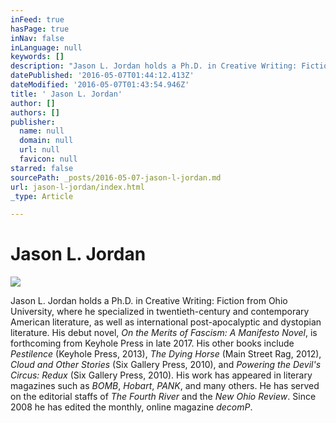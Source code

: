 ```yaml
---
inFeed: true
hasPage: true
inNav: false
inLanguage: null
keywords: []
description: "Jason L. Jordan holds a Ph.D. in Creative Writing: Fiction from Ohio University, where he specialized in twentieth-century and contemporary American literature, as well as international post-apocalyptic and dystopian literature. His debut novel, On the Merits of Fascism: A Manifesto Novel, is forthcoming from Keyhole Press in late 2017. His other books include Pestilence (Keyhole Press, 2013), The Dying Horse (Main Street Rag, 2012), Cloud and Other Stories (Six Gallery Press, 2010), and Powering the Devil's Circus: Redux (Six Gallery Press, 2010). His work has appeared in literary magazines such as BOMB, Hobart, PANK, and many others. He has served on the editorial staffs of The Fourth River and the New Ohio Review. Since 2008 he has edited the monthly, online magazine decomP.  "
datePublished: '2016-05-07T01:44:12.413Z'
dateModified: '2016-05-07T01:43:54.946Z'
title: ' Jason L. Jordan'
author: []
authors: []
publisher:
  name: null
  domain: null
  url: null
  favicon: null
starred: false
sourcePath: _posts/2016-05-07-jason-l-jordan.md
url: jason-l-jordan/index.html
_type: Article

---
```

# Jason L. Jordan
![](https://the-grid-user-content.s3-us-west-2.amazonaws.com/e99cda5a-f082-4437-accb-c384e23b548c.jpg)

Jason L. Jordan holds a Ph.D. in Creative Writing: Fiction from Ohio University, where he specialized in twentieth-century and contemporary American literature, as well as international post-apocalyptic and dystopian literature. His debut novel, _On the Merits of Fascism: A Manifesto Novel_, is forthcoming from Keyhole Press in late 2017\. His other books include _Pestilence_ (Keyhole Press, 2013), _The Dying Horse_ (Main Street Rag, 2012), _Cloud and Other Stories_ (Six Gallery Press, 2010), and _Powering the Devil's Circus: Redux_ (Six Gallery Press, 2010). His work has appeared in literary magazines such as _BOMB_, _Hobart_, _PANK_, and many others. He has served on the editorial staffs of _The Fourth River_ and the _New Ohio Review_. Since 2008 he has edited the monthly, online magazine _decomP_.